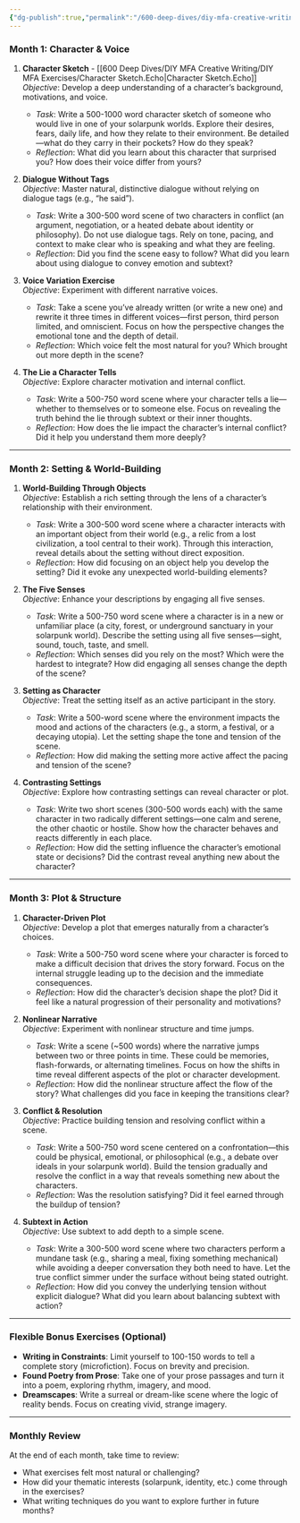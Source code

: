 ```yaml
---
{"dg-publish":true,"permalink":"/600-deep-dives/diy-mfa-creative-writing/diy-mfa-in-creative-writing-semester-1-exercises/"}
---
```


### **Month 1: Character & Voice**

1. **Character Sketch**  - [[600 Deep Dives/DIY MFA Creative Writing/DIY MFA Exercises/Character Sketch.Echo\|Character Sketch.Echo]]
    _Objective_: Develop a deep understanding of a character’s background, motivations, and voice.
    
    - _Task_: Write a 500-1000 word character sketch of someone who would live in one of your solarpunk worlds. Explore their desires, fears, daily life, and how they relate to their environment. Be detailed—what do they carry in their pockets? How do they speak?
    - _Reflection_: What did you learn about this character that surprised you? How does their voice differ from yours?
2. **Dialogue Without Tags**  
    _Objective_: Master natural, distinctive dialogue without relying on dialogue tags (e.g., “he said”).
    
    - _Task_: Write a 300-500 word scene of two characters in conflict (an argument, negotiation, or a heated debate about identity or philosophy). Do not use dialogue tags. Rely on tone, pacing, and context to make clear who is speaking and what they are feeling.
    - _Reflection_: Did you find the scene easy to follow? What did you learn about using dialogue to convey emotion and subtext?
3. **Voice Variation Exercise**  
    _Objective_: Experiment with different narrative voices.
    
    - _Task_: Take a scene you’ve already written (or write a new one) and rewrite it three times in different voices—first person, third person limited, and omniscient. Focus on how the perspective changes the emotional tone and the depth of detail.
    - _Reflection_: Which voice felt the most natural for you? Which brought out more depth in the scene?
4. **The Lie a Character Tells**  
    _Objective_: Explore character motivation and internal conflict.
    
    - _Task_: Write a 500-750 word scene where your character tells a lie—whether to themselves or to someone else. Focus on revealing the truth behind the lie through subtext or their inner thoughts.
    - _Reflection_: How does the lie impact the character’s internal conflict? Did it help you understand them more deeply?

---

### **Month 2: Setting & World-Building**

1. **World-Building Through Objects**  
    _Objective_: Establish a rich setting through the lens of a character’s relationship with their environment.
    
    - _Task_: Write a 300-500 word scene where a character interacts with an important object from their world (e.g., a relic from a lost civilization, a tool central to their work). Through this interaction, reveal details about the setting without direct exposition.
    - _Reflection_: How did focusing on an object help you develop the setting? Did it evoke any unexpected world-building elements?
2. **The Five Senses**  
    _Objective_: Enhance your descriptions by engaging all five senses.
    
    - _Task_: Write a 500-750 word scene where a character is in a new or unfamiliar place (a city, forest, or underground sanctuary in your solarpunk world). Describe the setting using all five senses—sight, sound, touch, taste, and smell.
    - _Reflection_: Which senses did you rely on the most? Which were the hardest to integrate? How did engaging all senses change the depth of the scene?
3. **Setting as Character**  
    _Objective_: Treat the setting itself as an active participant in the story.
    
    - _Task_: Write a 500-word scene where the environment impacts the mood and actions of the characters (e.g., a storm, a festival, or a decaying utopia). Let the setting shape the tone and tension of the scene.
    - _Reflection_: How did making the setting more active affect the pacing and tension of the scene?
4. **Contrasting Settings**  
    _Objective_: Explore how contrasting settings can reveal character or plot.
    
    - _Task_: Write two short scenes (300-500 words each) with the same character in two radically different settings—one calm and serene, the other chaotic or hostile. Show how the character behaves and reacts differently in each place.
    - _Reflection_: How did the setting influence the character’s emotional state or decisions? Did the contrast reveal anything new about the character?

---

### **Month 3: Plot & Structure**

1. **Character-Driven Plot**  
    _Objective_: Develop a plot that emerges naturally from a character’s choices.
    
    - _Task_: Write a 500-750 word scene where your character is forced to make a difficult decision that drives the story forward. Focus on the internal struggle leading up to the decision and the immediate consequences.
    - _Reflection_: How did the character’s decision shape the plot? Did it feel like a natural progression of their personality and motivations?
2. **Nonlinear Narrative**  
    _Objective_: Experiment with nonlinear structure and time jumps.
    
    - _Task_: Write a scene (~500 words) where the narrative jumps between two or three points in time. These could be memories, flash-forwards, or alternating timelines. Focus on how the shifts in time reveal different aspects of the plot or character development.
    - _Reflection_: How did the nonlinear structure affect the flow of the story? What challenges did you face in keeping the transitions clear?
3. **Conflict & Resolution**  
    _Objective_: Practice building tension and resolving conflict within a scene.
    
    - _Task_: Write a 500-750 word scene centered on a confrontation—this could be physical, emotional, or philosophical (e.g., a debate over ideals in your solarpunk world). Build the tension gradually and resolve the conflict in a way that reveals something new about the characters.
    - _Reflection_: Was the resolution satisfying? Did it feel earned through the buildup of tension?
4. **Subtext in Action**  
    _Objective_: Use subtext to add depth to a simple scene.
    
    - _Task_: Write a 300-500 word scene where two characters perform a mundane task (e.g., sharing a meal, fixing something mechanical) while avoiding a deeper conversation they both need to have. Let the true conflict simmer under the surface without being stated outright.
    - _Reflection_: How did you convey the underlying tension without explicit dialogue? What did you learn about balancing subtext with action?

---

### **Flexible Bonus Exercises** (Optional)

- **Writing in Constraints**: Limit yourself to 100-150 words to tell a complete story (microfiction). Focus on brevity and precision.
- **Found Poetry from Prose**: Take one of your prose passages and turn it into a poem, exploring rhythm, imagery, and mood.
- **Dreamscapes**: Write a surreal or dream-like scene where the logic of reality bends. Focus on creating vivid, strange imagery.

---

### **Monthly Review**

At the end of each month, take time to review:

- What exercises felt most natural or challenging?
- How did your thematic interests (solarpunk, identity, etc.) come through in the exercises?
- What writing techniques do you want to explore further in future months?
